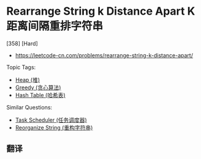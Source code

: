 # Rearrange String k Distance Apart K 距离间隔重排字符串

[358] [Hard]

- https://leetcode-cn.com/problems/rearrange-string-k-distance-apart/

Topic Tags:

- [Heap (堆)](https://leetcode-cn.com/tag/heap/)
- [Greedy (贪心算法)](https://leetcode-cn.com/tag/greedy/)
- [Hash Table (哈希表)](https://leetcode-cn.com/tag/hash-table/)

Similar Questions:

- [Task Scheduler (任务调度器)](https://leetcode-cn.com/problems/task-scheduler/)
- [Reorganize String (重构字符串)](https://leetcode-cn.com/problems/reorganize-string/)

## 翻译

